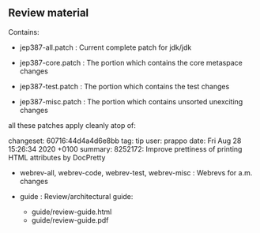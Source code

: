 ## Review material

Contains:

- jep387-all.patch : Current complete patch for jdk/jdk

- jep387-core.patch : The portion which contains the core metaspace changes
- jep387-test.patch : The portion which contains the test changes
- jep387-misc.patch : The portion which contains unsorted unexciting changes

all these patches apply cleanly atop of:

changeset:   60716:44d4a4d6e8bb
tag:         tip
user:        prappo
date:        Fri Aug 28 15:26:34 2020 +0100
summary:     8252172: Improve prettiness of printing HTML attributes by DocPretty

- webrev-all, webrev-code, webrev-test, webrev-misc : Webrevs for a.m. changes

- guide : Review/architectural guide:

  - guide/review-guide.html
  - guide/review-guide.pdf





